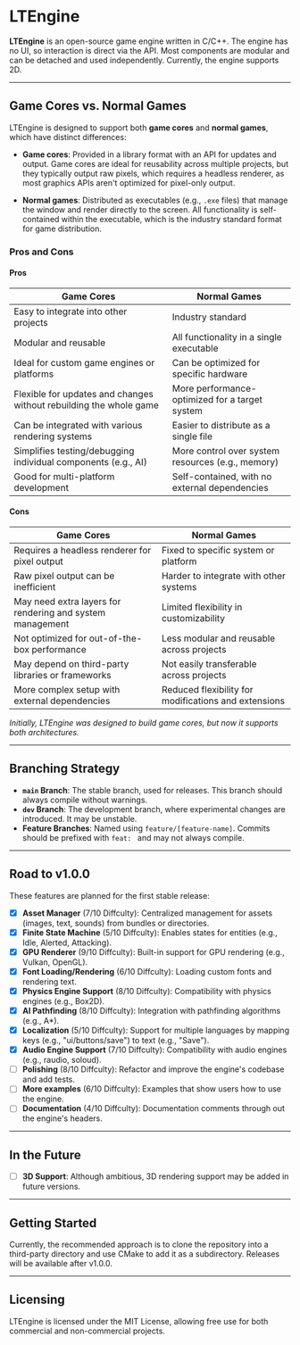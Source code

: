 # LTEngine

**LTEngine** is an open-source game engine written in C/C++. The engine has no UI, so interaction is direct via the API. Most components are modular and can be detached and used independently. Currently, the engine supports 2D.

---

## Game Cores vs. Normal Games

LTEngine is designed to support both **game cores** and **normal games**, which have distinct differences:

- **Game cores**: Provided in a library format with an API for updates and output. Game cores are ideal for reusability across multiple projects, but they typically output raw pixels, which requires a headless renderer, as most graphics APIs aren't optimized for pixel-only output.

- **Normal games**: Distributed as executables (e.g., `.exe` files) that manage the window and render directly to the screen. All functionality is self-contained within the executable, which is the industry standard format for game distribution.

### Pros and Cons

#### Pros

| Game Cores                                                        | Normal Games                                                                      |
|-------------------------------------------------------------------|-----------------------------------------------------------------------------------|
| Easy to integrate into other projects                             | Industry standard                                                                 |
| Modular and reusable                                              | All functionality in a single executable                                          |
| Ideal for custom game engines or platforms                        | Can be optimized for specific hardware                                            |
| Flexible for updates and changes without rebuilding the whole game| More performance-optimized for a target system                                    |
| Can be integrated with various rendering systems                  | Easier to distribute as a single file                                             |
| Simplifies testing/debugging individual components (e.g., AI)     | More control over system resources (e.g., memory)                                 |
| Good for multi-platform development                               | Self-contained, with no external dependencies                                     |

#### Cons

| Game Cores                                                        | Normal Games                                              |
|-------------------------------------------------------------------|-----------------------------------------------------------|
| Requires a headless renderer for pixel output                     | Fixed to specific system or platform                      |
| Raw pixel output can be inefficient                               | Harder to integrate with other systems                    |
| May need extra layers for rendering and system management         | Limited flexibility in customizability                    |
| Not optimized for out-of-the-box performance                      | Less modular and reusable across projects                 |
| May depend on third-party libraries or frameworks                 | Not easily transferable across projects                   |
| More complex setup with external dependencies                     | Reduced flexibility for modifications and extensions      |

*Initially, LTEngine was designed to build game cores, but now it supports both architectures.*

---

## Branching Strategy

- **`main` Branch**: The stable branch, used for releases. This branch should always compile without warnings.
- **`dev` Branch**: The development branch, where experimental changes are introduced. It may be unstable.
- **Feature Branches**: Named using `feature/[feature-name]`. Commits should be prefixed with `feat: ` and may not always compile.

---

## Road to v1.0.0

These features are planned for the first stable release:

- [x] **Asset Manager** (7/10 Diffculty): Centralized management for assets (images, text, sounds) from bundles or directories.
- [x] **Finite State Machine** (5/10 Diffculty): Enables states for entities (e.g., Idle, Alerted, Attacking).
- [x] **GPU Renderer** (9/10 Diffculty): Built-in support for GPU rendering (e.g., Vulkan, OpenGL).
- [x] **Font Loading/Rendering** (6/10 Diffculty): Loading custom fonts and rendering text.
- [x] **Physics Engine Support** (8/10 Diffculty): Compatibility with physics engines (e.g., Box2D).
- [x] **AI Pathfinding** (8/10 Diffculty): Integration with pathfinding algorithms (e.g., A*).
- [x] **Localization** (5/10 Diffculty): Support for multiple languages by mapping keys (e.g., "ui/buttons/save") to text (e.g., "Save").
- [x] **Audio Engine Support** (7/10 Diffculty): Compatibility with audio engines (e.g., raudio, soloud).
- [ ] **Polishing** (8/10 Diffculty): Refactor and improve the engine's codebase and add tests.
- [ ] **More examples** (6/10 Diffculty): Examples that show users how to use the engine.
- [ ] **Documentation** (4/10 Diffculty): Documentation comments through out the engine's headers.

---

## In the Future

- [ ] **3D Support**: Although ambitious, 3D rendering support may be added in future versions.

---

## Getting Started

Currently, the recommended approach is to clone the repository into a third-party directory and use CMake to add it as a subdirectory. Releases will be available after v1.0.0.

---

## Licensing

LTEngine is licensed under the MIT License, allowing free use for both commercial and non-commercial projects.

